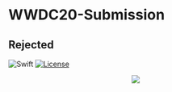 # WWDC20-Submission

## Rejected

![Swift](https://img.shields.io/badge/Swift-5-orange?logo=Swift&logoColor=white)
[![License](https://img.shields.io/github/license/romarakhlin/WWDC20-Submission)](https://github.com/romarakhlin/WWDC20-Submission/blob/master/LICENSE)

<p align="center">
  <img src="https://www.apple.com/newsroom/images/live-action/wwdc/Apple_wwdc2020_03132020_big.jpg.large.jpg">
</p>
